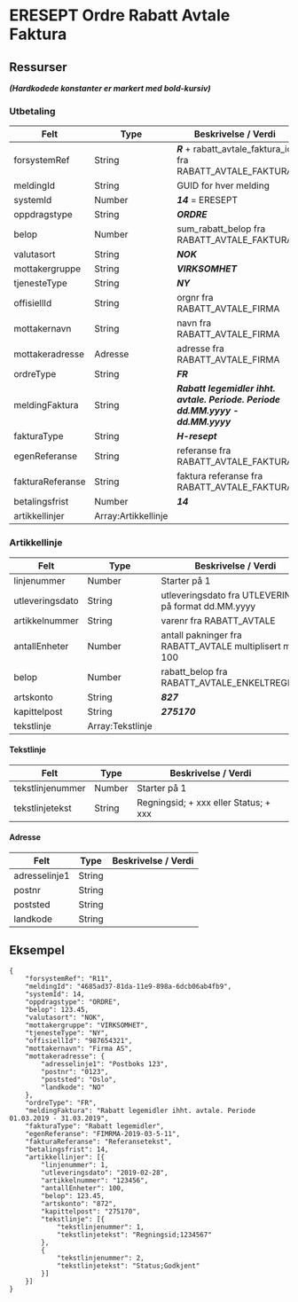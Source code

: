 # ERESEPT Ordre Rabatt Avtale Faktura

## Ressurser
_**(Hardkodede konstanter er markert med bold-kursiv)**_
### Utbetaling
Felt | Type | Beskrivelse / Verdi
-----|-----|--------------------
forsystemRef | String | _**R**_ + rabatt_avtale_faktura_id fra RABATT_AVTALE_FAKTURA
meldingId | String | GUID for hver melding
systemId | Number | _**14**_ = ERESEPT
oppdragstype | String| _**ORDRE**_
belop | Number | sum_rabatt_belop fra RABATT_AVTALE_FAKTURA
valutasort | String | _**NOK**_
mottakergruppe | String | _**VIRKSOMHET**_
tjenesteType | String | _**NY**_
offisiellId |String | orgnr fra RABATT_AVTALE_FIRMA 
mottakernavn | String | navn fra RABATT_AVTALE_FIRMA
mottakeradresse | Adresse | adresse fra RABATT_AVTALE_FIRMA
ordreType | String | _**FR**_
meldingFaktura | String | _**Rabatt legemidler ihht. avtale. Periode. Periode dd.MM.yyyy - dd.MM.yyyy**_
fakturaType | String | _**H-resept**_
egenReferanse | String | referanse fra RABATT_AVTALE_FAKTURA
fakturaReferanse | String | faktura referanse fra RABATT_AVTALE_FAKTURA
betalingsfrist | Number | _**14**_
artikkellinjer | Array:Artikkellinje |

### Artikkellinje
Felt | Type | Beskrivelse / Verdi
-----|------|--------------------
linjenummer | Number | Starter på 1
utleveringsdato | String | utleveringsdato fra UTLEVERING på format dd.MM.yyyy
artikkelnummer | String | varenr fra RABATT_AVTALE
antallEnheter | Number | antall pakninger fra RABATT_AVTALE multiplisert med 100
belop | Number | rabatt_belop fra RABATT_AVTALE_ENKELTREGNING
artskonto | String | _**827**_
kapittelpost | String | _**275170**_
tekstlinje | Array:Tekstlinje |

#### Tekstlinje
Felt | Type | Beskrivelse / Verdi
-----|------|--------------------
tekstlinjenummer | Number | Starter på 1
tekstlinjetekst | String | Regningsid; + xxx eller Status; + xxx

#### Adresse
Felt | Type | Beskrivelse / Verdi
-----|------|--------------------
adresselinje1 | String  
postnr | String
poststed | String
landkode | String

 
 


## Eksempel

```
{
    "forsystemRef": "R11",
    "meldingId": "4685ad37-81da-11e9-898a-6dcb06ab4fb9",
    "systemId": 14,
    "oppdragstype": "ORDRE",
    "belop": 123.45,
    "valutasort": "NOK",
    "mottakergruppe": "VIRKSOMHET",
    "tjenesteType": "NY",
    "offisiellId": "987654321",
    "mottakernavn": "Firma AS",
    "mottakeradresse": {
        "adresselinje1": "Postboks 123",
        "postnr": "0123",
        "poststed": "Oslo",
        "landkode": "NO"
    },
    "ordreType": "FR",
    "meldingFaktura": "Rabatt legemidler ihht. avtale. Periode 01.03.2019 - 31.03.2019",
    "fakturaType": "Rabatt legemidler",
    "egenReferanse": "FIMRMA-2019-03-5-11",
    "fakturaReferanse": "Referansetekst",
    "betalingsfrist": 14,
    "artikkellinjer": [{
        "linjenummer": 1,
        "utleveringsdato": "2019-02-28",
        "artikkelnummer": "123456",
        "antallEnheter": 100,
        "belop": 123.45,
        "artskonto": "872",
        "kapittelpost": "275170",
        "tekstlinje": [{
            "tekstlinjenummer": 1,
            "tekstlinjetekst": "Regningsid;1234567"
        },
        {
            "tekstlinjenummer": 2,
            "tekstlinjetekst": "Status;Godkjent"
        }]
    }]
}
```

